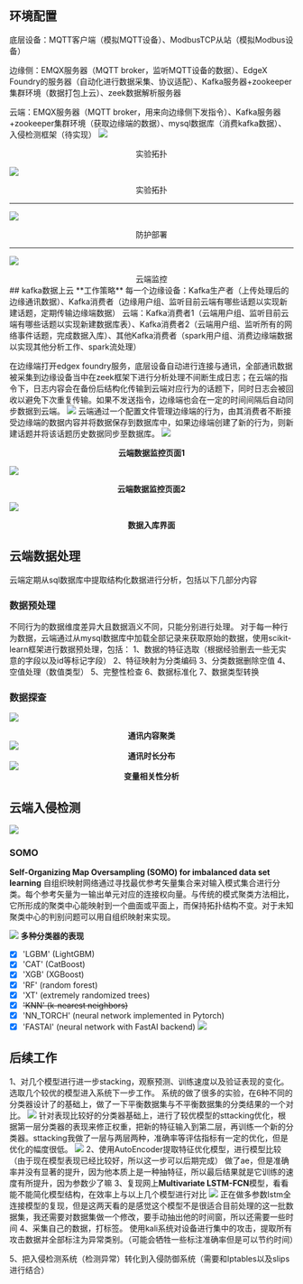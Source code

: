 ## 环境配置
底层设备：MQTT客户端（模拟MQTT设备）、ModbusTCP从站（模拟Modbus设备）

边缘侧：EMQX服务器（MQTT broker，监听MQTT设备的数据）、EdgeX Foundry的服务器（自动化进行数据采集、协议适配）、Kafka服务器+zookeeper集群环境（数据打包上云）、zeek数据解析服务器

云端：EMQX服务器（MQTT broker，用来向边缘侧下发指令）、Kafka服务器+zookeeper集群环境（获取边缘端的数据）、mysql数据库（消费kafka数据）、入侵检测框架（待实现）
![](assets/边缘分层.png)
<center>实验拓扑</center>

![](assets/实验拓扑(1).png)
<center>实验拓扑</center>

-----------------
![](assets/防护部署.jpg)
<center>防护部署</center>

---------------------------------

![](assets/云端功能-4f1ff17d.png)
<center>云端监控</center>
## kafka数据上云
**工作策略**
每一个边缘设备：Kafka生产者（上传处理后的边缘通讯数据）、Kafka消费者（边缘用户组、监听目前云端有哪些话题以实现新建话题，定期传输边缘端数据）
云端：Kafka消费者1（云端用户组、监听目前云端有哪些话题以实现新建数据库表）、Kafka消费者2（云端用户组、监听所有的网络事件话题，完成数据入库）、其他Kafka消费者（spark用户组、消费边缘端数据以实现其他分析工作、spark流处理）

在边缘端打开edgex foundry服务，底层设备自动进行连接与通讯，全部通讯数据被采集到边缘设备当中在zeek框架下进行分析处理不间断生成日志；在云端的指令下，日志内容会在备份后结构化传输到云端对应行为的话题下，同时日志会被回收以避免下次重复传输。如果不发送指令，边缘端也会在一定的时间间隔后自动同步数据到云端。
![](assets/云端功能-064bf4d5.png)
云端通过一个配置文件管理边缘端的行为，由其消费者不断接受边缘端的数据内容并将数据保存到数据库中，如果边缘端创建了新的行为，则新建话题并将该话题历史数据同步至数据库。
![](assets/云端功能-03ec3d4b.png)
**<center>云端数据监控页面1</center>**

![](assets/云端功能-7ac2488b.png)
**<center>云端数据监控页面2</center>**

![](assets/云端功能-08f00c08.png)
**<center>数据入库界面</center>**
## 云端数据处理
云端定期从sql数据库中提取结构化数据进行分析，包括以下几部分内容
### 数据预处理
不同行为的数据维度差异大且数据涵义不同，只能分别进行处理。
对于每一种行为数据，云端通过从mysql数据库中加载全部记录来获取原始的数据，使用scikit-learn框架进行数据预处理，包括：
1、数据的特征选取（根据经验删去一些无实意的字段以及id等标记字段）
2、特征映射为分类编码
3、分类数据删除空值
4、空值处理（数值类型）
5、完整性检查
6、数据标准化
7、数据类型转换
### 数据探查
![](assets/云端功能-2af8a692.png)
**<center>通讯内容聚类</center>**
![](assets/云端功能-50f10f1b.png)
**<center>通讯时长分布</center>**
![](assets/云端功能-f21b3c63.png)
**<center>变量相关性分析</center>**
###
## 云端入侵检测
![](assets/数据集.png)

### SOMO
**Self-Organizing Map Oversampling (SOMO) for imbalanced data set learning**
自组织映射网络通过寻找最优参考矢量集合来对输入模式集合进行分类。每个参考矢量为一输出单元对应的连接权向量。与传统的模式聚类方法相比，它所形成的聚类中心能映射到一个曲面或平面上，而保持拓扑结构不变。对于未知聚类中心的判别问题可以用自组织映射来实现。

![](assets/云端功能-25103b89.png)
**多种分类器的表现**

  - [x] 'LGBM' (LightGBM)
  - [x]  'CAT' (CatBoost)
  - [x]  'XGB' (XGBoost)
  - [x]  'RF' (random forest)
  - [x]  'XT' (extremely randomized trees)
  - [x]  ~~'KNN' (k-nearest neighbors)~~
  - [x]  'NN_TORCH' (neural network implemented in Pytorch)
  - [x]  'FASTAI' (neural network with FastAI backend)
![](assets/云端功能-6169b92f.png)

## 后续工作
1、对几个模型进行进一步stacking，观察预测、训练速度以及验证表现的变化。选取几个较优的模型进入系统下一步工作。
系统的做了很多的实验，在6种不同的分类器设计了的基础上，做了一下平衡数据集与不平衡数据集的分类结果的一个对比。
![](assets/云端功能-a789a.png)
针对表现比较好的分类器基础上，进行了较优模型的sttacking优化，根据第一层分类器的表现来修正权重，把新的特征输入到第二层，再训练一个新的分类器。sttacking我做了一层与两层两种，准确率等评估指标有一定的优化，但是优化的幅度很低。
![](assets/云端功能-5e685.png)
2、使用AutoEncoder提取特征优化模型，进行模型比较（由于现在模型表现已经比较好，所以这一步可以后期完成）
做了ae，但是准确率并没有显著的提升，因为他本质上是一种抽特征，所以最后结果就是它训练的速度有所提升，因为参数少了嘛
3、复现网上**Multivariate LSTM-FCN**模型，看看能不能简化模型结构，在效率上与以上几个模型进行对比
![](assets/MLSTM-FCN.jpg)
正在做多参数lstm全连接模型的复现，但是这两天看的是感觉这个模型不是很适合目前处理的这一批数据集，我还需要对数据集做一个修改，要手动抽出他的时间窗，所以还需要一些时间
4、采集自己的数据，打标签。
使用kali系统对设备进行集中的攻击，提取所有攻击数据并全部标注为异常类别。（可能会牺牲一些标注准确率但是可以节约时间）

5、把入侵检测系统（检测异常）转化到入侵防御系统（需要和Iptables以及slips进行结合）
